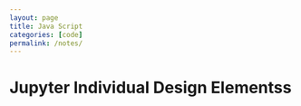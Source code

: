 ```yaml
---
layout: page
title: Java Script
categories: [code]
permalink: /notes/
---
```


# Jupyter Individual Design Elementss